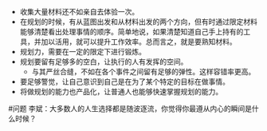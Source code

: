 - 收集大量材料还不如亲自去体验一次。
- 在规划的时候，有从蓝图出发和从材料出发的两个方向，但有时通过限定材料能够清楚看出处理事情的顺序。简单地说，如果清楚知道自己手上持有的工具，并加以活用，就可以提升工作效率。总而言之，就是要熟知材料。
- 规划力，需要在一定的限定下进行锻炼。
- 规划要留有足够多的空白，让执行的人有发挥的空间。
	- 与其严丝合缝，不如在各个事件之间留有足够的弹性。这样容错率更高。
- 要足够警觉，让自己意识到自己是在为了某个特定的目标在做事情。
- 将做规划的能力也产品化，让普通人也能够快速掌握规划的能力。

#问题 李斌：大多数人的人生选择都是随波逐流，你觉得你最遵从内心的瞬间是什么时候？
